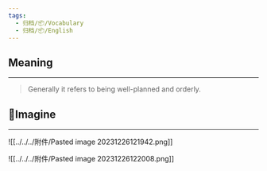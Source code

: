 ```yaml
---
tags:
  - 归档/📦/Vocabulary
  - 归档/📦/English
---
```


## Meaning

---

> Generally it refers to being well-planned and orderly.

## 💭Imagine

---

![[../../../附件/Pasted image 20231226121942.png]]

![[../../../附件/Pasted image 20231226122008.png]]
